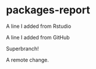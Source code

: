 # packages-report

A line I added from Rstudio

A line I added from GitHub

Superbranch!

A remote change.
